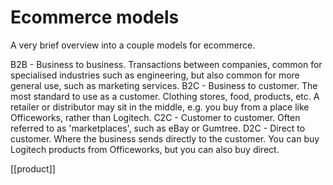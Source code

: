 # Ecommerce models

A very brief overview into a couple models for ecommerce.

B2B - Business to business. Transactions between companies, common for specialised industries such as engineering, but also common for more general use, such as marketing services.
B2C - Business to customer. The most standard to use as a customer. Clothing stores, food, products, etc. A retailer or distributor may sit in the middle, e.g. you buy from a place like Officeworks, rather than Logitech.
C2C - Customer to customer. Often referred to as 'marketplaces', such as eBay or Gumtree.
D2C - Direct to customer. Where the business sends directly to the customer. You can buy Logitech products from Officeworks, but you can also buy direct.

[[product]]